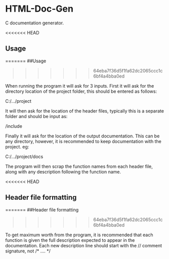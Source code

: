 # HTML-Doc-Gen

C documentation generator.

<<<<<<< HEAD
## Usage
=======
##Usage
>>>>>>> 64eba7f36d5f1fa62dc2065ccc1c6bf4a4bba0ed

When running the program it will ask for 3 inputs.
First it will ask for the directory location of the project folder, this should be entered as follows:

C:/.../project

It will then ask for the location of the header files, typically this is a separate folder and should be input as:

/include

Finally it will ask for the location of the output documentation. This can be any directory, however, it is recommended to keep documentation with the project. eg:

C:/.../project/docs

The program will then scrap the function names from each header file, along with any description following the function name.

<<<<<<< HEAD
## Header file formatting
=======
##Header file formatting
>>>>>>> 64eba7f36d5f1fa62dc2065ccc1c6bf4a4bba0ed

To get maximum worth from the program, it is recommended that each function is given the full description expected to appear in the documentation. Each new description line should start with the // comment signature, not /* .... \*/
